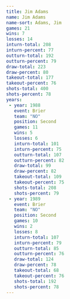 ```yaml
---
title: Jim Adams
name: Jim Adams
name-sort: Adams, Jim
games: 21
wins: 7
losses: 14
inturn-total: 208
inturn-percent: 77
outturn-total: 192
outturn-percent: 79
draw-total: 223
draw-percent: 80
takeout-total: 177
takeout-percent: 76
shots-total: 400
shots-percent: 78
years:
 - year: 1988
   event: Brier
   team: "NO"
   position: Second
   games: 11
   wins: 5
   losses: 6
   inturn-total: 101
   inturn-percent: 75
   outturn-total: 107
   outturn-percent: 82
   draw-total: 99
   draw-percent: 82
   takeout-total: 109
   takeout-percent: 75
   shots-total: 208
   shots-percent: 79
 - year: 1989
   event: Brier
   team: "NO"
   position: Second
   games: 10
   wins: 2
   losses: 8
   inturn-total: 107
   inturn-percent: 79
   outturn-total: 85
   outturn-percent: 76
   draw-total: 124
   draw-percent: 78
   takeout-total: 68
   takeout-percent: 76
   shots-total: 192
   shots-percent: 78
---
```

